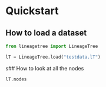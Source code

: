 # Quickstart

## How to load a dataset

```python
from lineagetree import LineageTree

lT = LineageTree.load("testdata.lT")
```

s## How to look at all the nodes

```python
lT.nodes
```
